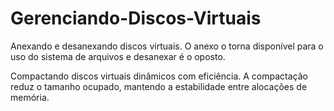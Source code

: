 # Gerenciando-Discos-Virtuais

Anexando e desanexando discos virtuais.
O anexo o torna disponível para o uso do sistema de arquivos e desanexar é o oposto.

Compactando discos virtuais dinâmicos com eficiência.
A compactação reduz o tamanho ocupado, mantendo a estabilidade entre alocações de memória.
